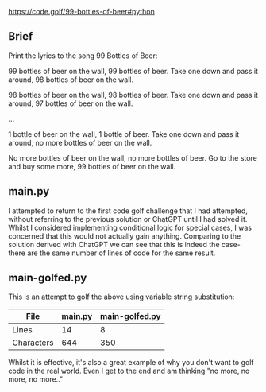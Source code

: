 https://code.golf/99-bottles-of-beer#python

## Brief

Print the lyrics to the song 99 Bottles of Beer:

99 bottles of beer on the wall, 99 bottles of beer.
Take one down and pass it around, 98 bottles of beer on the wall.

98 bottles of beer on the wall, 98 bottles of beer.
Take one down and pass it around, 97 bottles of beer on the wall.

…

1 bottle of beer on the wall, 1 bottle of beer.
Take one down and pass it around, no more bottles of beer on the wall.

No more bottles of beer on the wall, no more bottles of beer.
Go to the store and buy some more, 99 bottles of beer on the wall.

## main.py

I attempted to return to the first code golf challenge that I had attempted, without referring to the previous solution or ChatGPT until I had solved it. Whilst I considered implementing conditional logic for special cases, I was concerned that this would not actually gain anything. Comparing to the solution derived with ChatGPT we can see that this is indeed the case- there are the same number of lines of code for the same result.

## main-golfed.py

This is an attempt to golf the above using variable string substitution:

| File       | main.py | main-golfed.py |
| ---------- | ------- | -------------- |
| Lines      | 14      | 8              |
| Characters | 644     | 350            |
    
Whilst it is effective, it's also a great example of why you don't want to golf code in the real world. Even I get to the end and am thinking "no more, no more, no more.." 
